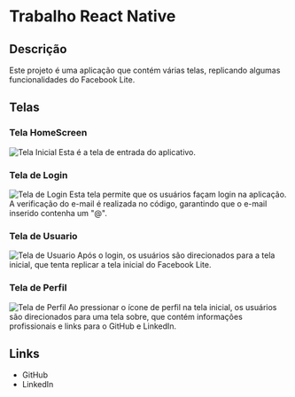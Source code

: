 # Trabalho React Native

## Descrição

Este projeto é uma aplicação que contém várias telas, replicando algumas funcionalidades do Facebook Lite.

## Telas

### Tela HomeScreen
![Tela Inicial](screenshots/TelaInicial.jpeg)
Esta é a tela de entrada do aplicativo.

### Tela de Login
![Tela de Login](screenshots/TelaLogin.jpeg)
Esta tela permite que os usuários façam login na aplicação. A verificação do e-mail é realizada no código, garantindo que o e-mail inserido contenha um "@".

### Tela de Usuario
![Tela de Usuario](screenshots/TelaUsuario.jpeg)
Após o login, os usuários são direcionados para a tela inicial, que tenta replicar a tela inicial do Facebook Lite.

### Tela de Perfil
![Tela de Perfil](screenshots/TelaPerfil.jpeg)
Ao pressionar o ícone de perfil na tela inicial, os usuários são direcionados para uma tela sobre, que contém informações profissionais e links para o GitHub e LinkedIn.

## Links

- GitHub
- LinkedIn
